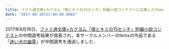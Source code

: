 ```yaml
---
title: ファミ通文庫×カクヨム「僕とキミの15センチ」短編小説コンテストに応募したtkmxの作品が中間選考を通過しました
date: "2017-08-18T22:00:00.000Z"
---
```

2017年8月18日，<a href="https://kakuyomu.jp/contests/famitsu_short_story/nominated">ファミ通文庫×カクヨム「僕とキミの15センチ」短編小説コンテスト</a>の中間選考結果が発表され，本サークルメンバーのtkmxの作品である「<a href="https://kakuyomu.jp/works/1177354054883435005">迷い犬の幽霊</a>」が中間選考を通過しました．
